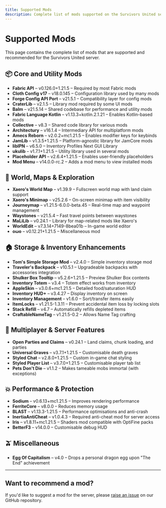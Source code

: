 ```yaml
---
title: Supported Mods
description: Complete list of mods supported on the Survivors United server
---
```


# Supported Mods

This page contains the complete list of mods that are supported and recommended for the Survivors United server.

## 📦 Core and Utility Mods

* **Fabric API** – v0.126.0+1.21.5 – Required by most Fabric mods
* **Cloth Config v17** – v18.0.145 – Configuration library used by many mods
* **Forge Config API Port** – v21.5.1 – Compatibility layer for config mods
* **CraterLib** – v2.1.5 – Library mod required by some UI mods
* **Balm** – v21.5.14 – Shared codebase for performance and utility mods
* **Fabric Language Kotlin** – v1.13.3+kotlin.2.1.21 – Enables Kotlin-based mods
* **Collective** – v8.3 – Shared code library for various mods
* **Architectury** – v16.1.4 – Intermediary API for multiplatform mods
* **Amecs Reborn** – v2.0.2+mc1.21.5 – Enables modifier keys for keybinds
* **JamLib** – v1.3.5+1.21.5 – Platform-agnostic library for JamCore mods
* **libIPN** – v6.5.0 – Inventory Profiles Next GUI Library
* **ukulib** – v1.7.1+1.21.5 – Utility library used in several mods
* **Placeholder API** – v2.6.4+1.21.5 – Enables user-friendly placeholders
* **Mod Menu** – v14.0.0-rc.2 – Adds a mod menu to view installed mods

## 🧱 World, Maps & Exploration

* **Xaero's World Map** – v1.39.9 – Fullscreen world map with land claim support
* **Xaero's Minimap** – v25.2.6 – On-screen minimap with item visibility
* **Journeymap** – v1.21.5-6.0.0-beta.45 – Real-time map and waypoint management
* **Waystones** – v21.5.4 – Fast travel points between waystones
* **MaLiLib** – v0.24.1 – Library for map-related mods like Xaero's
* **WorldEdit** – v7.3.14+7149-8bea01b – In-game world editor
* **oωo** – v0.12.21+1.21.5 – Miscellaneous mod

## 🏠 Storage & Inventory Enhancements

* **Tom's Simple Storage Mod** – v2.4.0 – Simple inventory storage mod
* **Traveler's Backpack** – v10.5.1 – Upgradeable backpacks with accessories integration
* **Shulker Box Tooltip** – v5.2.6+1.21.5 – Preview Shulker Box contents
* **Inventory Totem** – v3.4 – Totem effect works from inventory
* **AppleSkin** – v3.0.6+mc1.21.5 – Detailed food/saturation HUD
* **Inventory HUD+** – v3.4.27 – Display inventory on screen
* **Inventory Management** – v1.6.0 – Sort/transfer items easily
* **ItemLocks** – v1.21.5-1.3.11 – Prevent accidental item loss by locking slots
* **Stack Refill** – v4.7 – Automatically refills depleted items
* **CraftableNameTag** – v1.21.5-0.2 – Allows Name Tag crafting

## 👥 Multiplayer & Server Features

* **Open Parties and Claims** – v0.24.1 – Land claims, chunk loading, and parties
* **Universal Graves** – v3.7.1+1.21.5 – Customisable death graves
* **Styled Chat** – v2.8.0+1.21.5 – Custom in-game chat styling
* **Styled Player List** – v3.7.0+1.21.5 – Customisable player tab list
* **Pets Don't Die** – v1.1.2 – Makes tameable mobs immortal (with exceptions)

## 💥 Performance & Protection

* **Sodium** – v0.6.13+mc1.21.5 – Improves rendering performance
* **FerriteCore** – v8.0.0 – Reduces memory usage
* **BLAST** – v1.13.3-1.21.5 – Performance optimisations and anti-crash
* **InertiaAntiCheat** – v1.0.4.3 – Required anti-cheat mod for server access
* **Iris** – v1.8.11+mc1.21.5 – Shaders mod compatible with OptiFine packs
* **BetterF3** – v14.0.0 – Customisable debug HUD

## 🫒 Miscellaneous

* **Egg Of Capitalism** – v4.0 – Drops a personal dragon egg upon "The End" achievement

---

## Want to recommend a mod?

If you'd like to suggest a mod for the server, please [raise an issue](https://github.com/survivorsunited/survivorsunited.org/issues/new?template=mod-request.md) on our GitHub repository. 